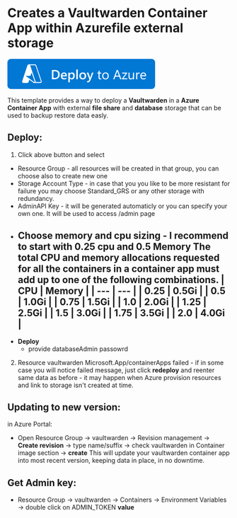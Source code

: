 # Creates a Vaultwarden Container App within Azurefile external storage

[![Deploy To Azure](https://raw.githubusercontent.com/Azure/azure-quickstart-templates/master/1-CONTRIBUTION-GUIDE/images/deploytoazure.svg?sanitize=true)](https://portal.azure.com/#create/Microsoft.Template/uri/https%3A%2F%2Fraw.githubusercontent.com%Vertax1337%2Fvaultwarden-azure%2Fmain%2Fmain.json)

This template provides a way to deploy a **Vaultwarden** in a **Azure Container App** with external **file share** and **database** storage that can be used to backup restore data easly.

## Deploy:
1. Click above button and select 
- Resource Group - all resources will be created in that group, you can choose also to create new one
- Storage Account Type - in case that you you like to be more resistant for failure you may choose Standard_GRS or any other storage with redundancy.
- AdminAPI Key - it will be generated automaticly or you can specify your own one. It will be used to access /admin page
- Choose memory and cpu sizing - I recommend to start with 0.25 cpu and 0.5 Memory 
    The total CPU and memory allocations requested for all the containers in a container app must add up to one of the following combinations.
    | CPU | Memory |
    | --- | ---    |
    | 0.25 | 0.5Gi |
    | 0.5 | 1.0Gi |
    | 0.75 | 1.5Gi |
    | 1.0 | 2.0Gi |
    | 1.25 | 2.5Gi |
    | 1.5 | 3.0Gi |
    | 1.75 | 3.5Gi |
    | 2.0 | 4.0Gi |
    ---
- **Deploy**
  - provide databaseAdmin passowrd

2. Resource vaultwarden Microsoft.App/containerApps failed - if in some case you will notice failed message, just click **redeploy** and reenter same data as before - it may happen when Azure provision resources and link to storage isn't created at time.

## Updating to new version:
in Azure Portal:
- Open Resource Group -> vaultwarden -> Revision management -> **Create revision** -> type name/suffix -> check vaultwarden in Container image section -> **create**
  This will update your vaultwarden container app into most recent version, keeping data in place, in no downtime.

## Get Admin key:
- Resource Group -> vaultwarden -> Containers -> Environment Variables -> double click on ADMIN_TOKEN **value**
